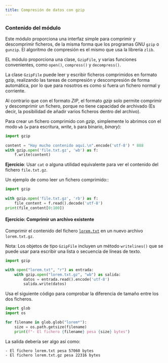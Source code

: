 ```yaml
---
title: Compresión de datos con gzip
---
```


### Contenido del módulo

Este módulo proporciona una interfaz simple para comprimir y descomprimir
ficheros, de la misma forma que los programas GNU `gzip` o `gunzip`. El
algoritmo de compresión es el mismo que usa la librería `zlib`.

EL módulo proporciona una clase, `GzipFile`, y varias funciones convenientes,
como  `open()`, `compress()` y `decompress()`.

La clase `GzipFile` puede leer y escribir ficheros comprimidos en formato gzip,
realizando las tareas de compresión y descompresión de forma automática, por lo
que para nosotros es como si fuera un fichero normal y corriente.

Al contrario que con el formato _ZIP_, el formato _gzip_ solo permite comprimir y
descomprimir un fichero, porque no tiene capacidad de archivado (Es decir, la
posibilidad de añadir varios ficheros dentro del archivo).

Para crear un fichero comprimido con _gzip_, simplemente
lo abrimos con el modo `wb` (`w` para escritura, *write*, `b`
para binario, *binary*):

```python
import gzip
   
content = "Hay mucho contenido aquí.\n".encode('utf-8') * 888
with gzip.open('file.txt.gz', 'wb') as f:
    f.write(content)
```

**Ejercicio**: Usar `cat` o alguna utilidad equivalente para ver el contenido
del fichero `file.txt.gz`.

Un ejemplo  de como leer un fichero comprimido::

```python
import gzip
    
with gzip.open('file.txt.gz', 'rb') as f:
    file_content = f.read().decode('utf-8')
print(file_content[0:100])
```

#### Ejercicio: Comprimir un archivo existente

Comprimir el contenido del fichero [`lorem.txt`](lorem.txt) en un nuevo archivo
`lorem.txt.gz`.

Nota: Los objetos de tipo `GzipFile` incluyen un método `writelines()` que se
puede usar para escribir una lista o secuencia de líneas de texto.


```python
import gzip

with open("lorem.txt", "r") as entrada:
    with gzip.open("lorem.txt.gz", "wb") as salida:
        datos = entrada.read().encode('utf-8')
        salida.write(datos)
```

Usa el siguiente código para comprobar la diferencia de tamaño entre los dos
ficheros.


```python
import glob
import os

for filename in glob.glob("lorem*"):
    size = os.path.getsize(filename)
    print(f"- El fichero {filename} pesa {size} bytes")
```

La salida debería ser algo así como:

```
- El fichero lorem.txt pesa 57060 bytes
- El fichero lorem.txt.gz pesa 22316 bytes
```
